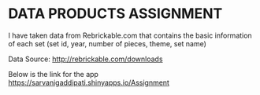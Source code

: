 DATA PRODUCTS ASSIGNMENT
===================

I have taken data from Rebrickable.com that contains the basic information of each set (set id, year, number of pieces, theme, set name)

Data Source: http://rebrickable.com/downloads

Below is the link for the app
https://sarvanigaddipati.shinyapps.io/Assignment

